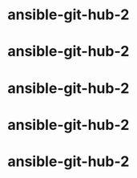 # ansible-git-hub-2
# ansible-git-hub-2
# ansible-git-hub-2
# ansible-git-hub-2
# ansible-git-hub-2
